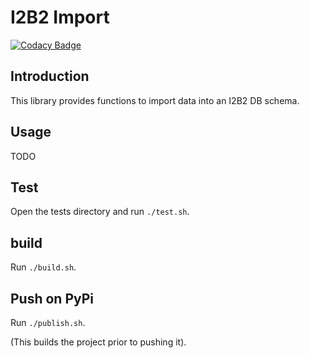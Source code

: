 # I2B2 Import

[![Codacy Badge](https://api.codacy.com/project/badge/Grade/850854199e9c4fbca8386a10bf1c4867)](https://www.codacy.com/app/mirco-nasuti/i2b2-import?utm_source=github.com&utm_medium=referral&utm_content=LREN-CHUV/i2b2-import&utm_campaign=badger)

## Introduction

This library provides functions to import data into an I2B2 DB schema.

## Usage

TODO

## Test

Open the tests directory and run `./test.sh`.

## build

Run `./build.sh`.

## Push on PyPi

Run `./publish.sh`.

(This builds the project prior to pushing it).
